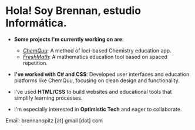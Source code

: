 # Hola! Soy Brennan, estudio Informática.

- **Some projects I'm currently working on are**:
  - *[ChemQuu](https://github.com/opitz21254/ChemQuu)*: A method of loci-based Chemistry education app.
  - *[FreshMath](https://github.com/opitz21254/FreshMath)*: A mathematics education tool based on spaced repetition.
  
- **I've worked with C# and CSS**: Developed user interfaces and education platforms like ChemQuu, focusing on clean design and functionality.

- I’ve used **HTML/CSS** to build websites and educational tools that simplify learning processes.

- I'm especially interested in **Optimistic Tech** and eager to collaborate.

Email: brennanopitz [at] gmail [dot] com
